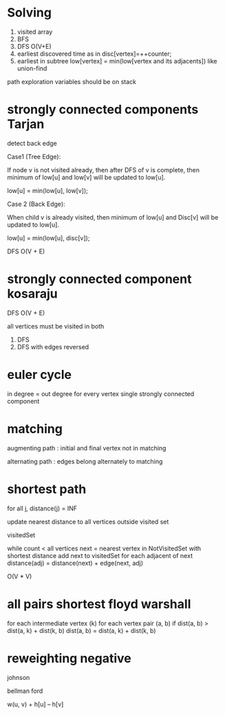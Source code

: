 
# Solving

1. visited array
2. BFS
3. DFS O(V+E)
4. earliest discovered time as in disc[vertex]=++counter; 
5. earliest in subtree low[vertex] = min(low[vertex and its adjacents]) like union-find

path exploration variables should be on stack

# strongly connected components Tarjan

detect back edge

Case1 (Tree Edge): 

If node v is not visited already, then after DFS of v is complete, 
then minimum of low[u] and low[v] will be updated to low[u].

low[u] = min(low[u], low[v]);

Case 2 (Back Edge): 

When child v is already visited, 
then minimum of low[u] and Disc[v] will be updated to low[u].

low[u] = min(low[u], disc[v]);

DFS O(V + E)

# strongly connected component kosaraju

DFS O(V + E)

all vertices must be visited in both
1. DFS 
2. DFS with edges reversed 



# euler cycle

in degree = out degree for every vertex
single strongly connected component


# matching

augmenting path : initial and final vertex not in matching

alternating path : edges belong alternately to matching

# shortest path

for all j, distance(j) = INF

update nearest distance to all vertices outside visited set

visitedSet

while count < all vertices
   next = nearest vertex in NotVisitedSet with shortest distance 
   add next to visitedSet
   for each adjacent of next
      distance(adj) = distance(next) + edge(next, adj)

O(V * V)

# all pairs shortest floyd warshall
 
for each intermediate vertex (k)
   for each vertex pair (a, b)
      if dist(a, b) > dist(a, k) + dist(k, b)
         dist(a, b) = dist(a, k) + dist(k, b)

# reweighting negative

johnson 

bellman ford

 w(u, v) + h[u] – h[v]
